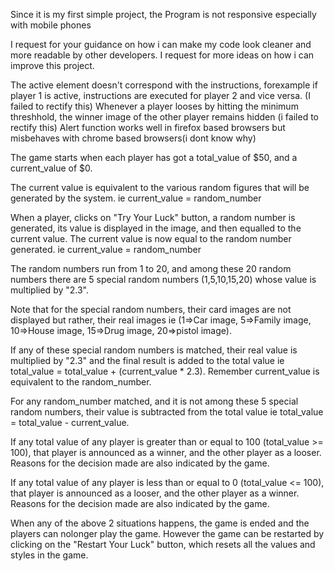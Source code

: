 <!-- My Apologies -->
Since it is my first simple project, the Program is not responsive especially with mobile phones


<!-- My Requests -->
I request for your guidance on how i can make my code look cleaner and more readable by other developers.
I request for more ideas on how i can improve this project.


<!-- Bugs -->
The active element doesn't correspond with the instructions, forexample if player 1 is active, instructions are executed for player 2 and vice versa. (I failed to rectify this)
Whenever a player looses by hitting the minimum threshhold, the winner image of the other player remains hidden (i failed to rectify this)
Alert function works well in firefox based browsers but misbehaves with chrome based browsers(i dont know why)

<!-- Below are the steps followed for the simple game -->

The game starts when each player has got a total_value of $50, and a current_value of $0.

The current value is equivalent to the various random figures that will be generated by the system. ie current_value = random_number

When a player, clicks on "Try Your Luck" button, a random number is generated, its value is displayed in the image, and then equalled to the current value. The current value is now equal to the random number generated. ie current_value = random_number

The random numbers run from 1 to 20, and among these 20 random numbers there are 5 special random numbers (1,5,10,15,20) whose value is multiplied by "2.3". 

Note that for the special random numbers, their card images are not displayed but rather, their real images ie (1=>Car image, 5=>Family image, 10=>House image, 15=>Drug image, 20=>pistol image).

If any of these special random numbers is matched, their real value is multiplied by "2.3" and the final result is added to the total value ie total_value = total_value + (current_value * 2.3). Remember current_value is equivalent to the random_number.

For any random_number matched, and it is not among these 5 special random numbers, their value is subtracted from the total value ie total_value = total_value - current_value.

If any total value of any player is greater than or equal to 100 (total_value >= 100), that player is announced as a winner, and the other player as a looser. Reasons for the decision made are also indicated by the game.

If any total value of any player is less than or equal to 0 (total_value <= 100), that player is announced as a looser, and the other player as a winner. Reasons for the decision made are also indicated by the game.

When any of the above 2 situations happens, the game is ended and the players can nolonger play the game. However the game can be restarted by clicking on the "Restart Your Luck" button, which resets all the values and styles in the game.